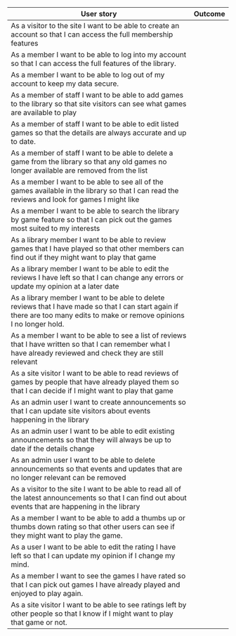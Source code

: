 | User story | Outcome |
| ---------- | ------- |
| As a visitor to the site I want to be able to create an account so that I can access the full membership features |  |
| As a member I want to be able to log into my account so that I can access the full features of the library. |  |
| As a member I want to be able to log out of my account to keep my data secure. |  |
| As a member of staff I want to be able to add games to the library so that site visitors can see what games are available to play |  |
| As a member of staff I want to be able to edit listed games so that the details are always accurate and up to date. |  |
| As a member of staff I want to be able to delete a game from the library so that any old games no longer available are removed from the list |  |
| As a member I want to be able to see all of the games available in the library so that I can read the reviews and look for games I might like |  |
| As a member I want to be able to search the library by game feature so that I can pick out the games most suited to my interests |  |
| As a library member I want to be able to review games that I have played so that other members can find out if they might want to play that game |  |
| As a library member I want to be able to edit the reviews I have left so that I can change any errors or update my opinion at a later date |  |
| As a library member I want to be able to delete reviews that I have made so that I can start again if there are too many edits to make or remove opinions I no longer hold. |  |
| As a member I want to be able to see a list of reviews that I have written so that I can remember what I have already reviewed and check they are still relevant |  |
| As a site visitor I want to be able to read reviews of games by people that have already played them so that I can decide if I might want to play that game |  |
| As an admin user I want to create announcements so that I can update site visitors about events happening in the library |  |
| As an admin user I want to be able to edit existing announcements so that they will always be up to date if the details change |  |
| As an admin user I want to be able to delete announcements so that events and updates that are no longer relevant can be removed |  |
| As a visitor to the site I want to be able to read all of the latest announcements so that I can find out about events that are happening in the library |  |
| As a member I want to be able to add a thumbs up or thumbs down rating so that other users can see if they might want to play the game. |  |
| As a user I want to be able to edit the rating I have left so that I can update my opinion if I change my mind. |  |
| As a member I want to see the games I have rated so that I can pick out games I have already played and enjoyed to play again. |  |
| As a site visitor I want to be able to see ratings left by other people so that I know if I might want to play that game or not. |  |